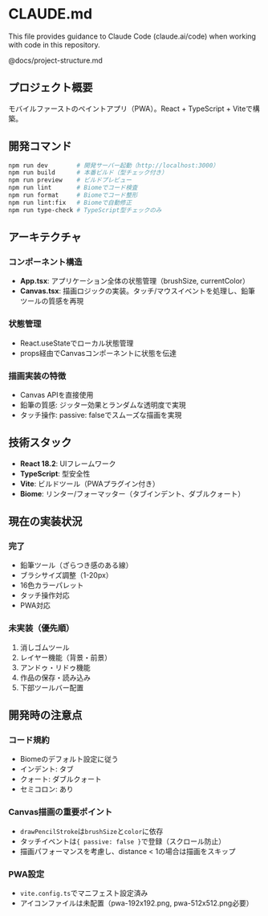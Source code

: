 # CLAUDE.md

This file provides guidance to Claude Code (claude.ai/code) when working with code in this repository.

@docs/project-structure.md

## プロジェクト概要

モバイルファーストのペイントアプリ（PWA）。React + TypeScript + Viteで構築。

## 開発コマンド

```bash
npm run dev        # 開発サーバー起動（http://localhost:3000）
npm run build      # 本番ビルド（型チェック付き）
npm run preview    # ビルドプレビュー
npm run lint       # Biomeでコード検査
npm run format     # Biomeでコード整形
npm run lint:fix   # Biomeで自動修正
npm run type-check # TypeScript型チェックのみ
```

## アーキテクチャ

### コンポーネント構造

- **App.tsx**: アプリケーション全体の状態管理（brushSize, currentColor）
- **Canvas.tsx**: 描画ロジックの実装。タッチ/マウスイベントを処理し、鉛筆ツールの質感を再現

### 状態管理

- React.useStateでローカル状態管理
- props経由でCanvasコンポーネントに状態を伝達

### 描画実装の特徴

- Canvas APIを直接使用
- 鉛筆の質感: ジッター効果とランダムな透明度で実現
- タッチ操作: passive: falseでスムーズな描画を実現

## 技術スタック

- **React 18.2**: UIフレームワーク
- **TypeScript**: 型安全性
- **Vite**: ビルドツール（PWAプラグイン付き）
- **Biome**: リンター/フォーマッター（タブインデント、ダブルクォート）

## 現在の実装状況

### 完了

- 鉛筆ツール（ざらつき感のある線）
- ブラシサイズ調整（1-20px）
- 16色カラーパレット
- タッチ操作対応
- PWA対応

### 未実装（優先順）

1. 消しゴムツール
2. レイヤー機能（背景・前景）
3. アンドゥ・リドゥ機能
4. 作品の保存・読み込み
5. 下部ツールバー配置

## 開発時の注意点

### コード規約

- Biomeのデフォルト設定に従う
- インデント: タブ
- クォート: ダブルクォート
- セミコロン: あり

### Canvas描画の重要ポイント

- `drawPencilStroke`は`brushSize`と`color`に依存
- タッチイベントは`{ passive: false }`で登録（スクロール防止）
- 描画パフォーマンスを考慮し、distance < 1の場合は描画をスキップ

### PWA設定

- `vite.config.ts`でマニフェスト設定済み
- アイコンファイルは未配置（pwa-192x192.png, pwa-512x512.png必要）
